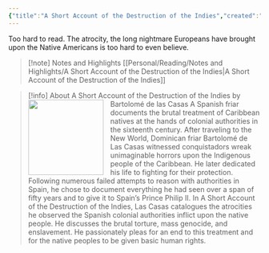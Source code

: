 ```yaml
---
{"title":"A Short Account of the Destruction of the Indies","created":"2022-03-30T00:00:00+06:00","updated":"2025-05-27T17:30:23+06:00","read_count":"1","authors":["Bartolomé de las Casas","Anthony Pagden","Nigel Griffin","Radamés Molina Montes"],"isbn10":140445625,"rating":4,"reviewed":true,"log":[{"status":"Read","timestamp":"2022-05-04T00:00:00+06:00"},{"status":"To Read","timestamp":"2022-03-30T00:00:00+06:00"}],"tags":["america","european","history"],"status":"Read","cover":"https://images-na.ssl-images-amazon.com/images/S/compressed.photo.goodreads.com/books/1657054558i/182061.jpg","dg-publish":true,"dg-note-icon":1,"dg-metatags":{"og:image":"https://images-na.ssl-images-amazon.com/images/S/compressed.photo.goodreads.com/books/1657054558i/182061.jpg"},"reading_notes":"[[Personal/Reading/Notes and Highlights/A Short Account of the Destruction of the Indies|A Short Account of the Destruction of the Indies]]","dg-path":"Reading/Books/Read/A Short Account of the Destruction of the Indies by Bartolomé de las Casas.md","permalink":"/reading/books/read/a-short-account-of-the-destruction-of-the-indies-by-bartolome-de-las-casas/","metatags":{"og:image":"https://images-na.ssl-images-amazon.com/images/S/compressed.photo.goodreads.com/books/1657054558i/182061.jpg"},"dgPassFrontmatter":true,"noteIcon":1}
---
```


Too hard to read. The atrocity, the long nightmare Europeans have brought upon the Native Americans is too hard to even believe.

> [!note] Notes and Highlights
> [[Personal/Reading/Notes and Highlights/A Short Account of the Destruction of the Indies\|A Short Account of the Destruction of the Indies]]

> [!info] About A Short Account of the Destruction of the Indies by Bartolomé de las Casas
> <img src="https://images-na.ssl-images-amazon.com/images/S/compressed.photo.goodreads.com/books/1657054558i/182061.jpg" style="float: left; width: 150px; height: auto; margin-right: 1em;" /> A Spanish friar documents the brutal treatment of Caribbean natives at the hands of colonial authorities in the sixteenth century. After traveling to the New World, Dominican friar Bartolomé de Las Casas witnessed conquistadors wreak unimaginable horrors upon the Indigenous people of the Caribbean. He later dedicated his life to fighting for their protection. Following numerous failed attempts to reason with authorities in Spain, he chose to document everything he had seen over a span of fifty years and to give it to Spain’s Prince Philip II. In A Short Account of the Destruction of the Indies, Las Casas catalogues the atrocities he observed the Spanish colonial authorities inflict upon the native people. He discusses the brutal torture, mass genocide, and enslavement. He passionately pleas for an end to this treatment and for the native peoples to be given basic human rights.
